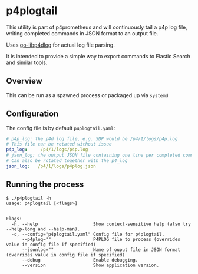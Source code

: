 # p4plogtail

This utility is part of p4prometheus and will continuously tail a p4p log file, writing completed commands
in JSON format to an output file.

Uses [go-libp4dlog](https://github.com/rcowham/go-libp4dlog/p4plog) for actual log file parsing.

It is intended to provide a simple way to export commands to Elastic Search and similar tools.

## Overview

This can be run as a spawned process or packaged up via `systemd`

## Configuration

The config file is by default `p4plogtail.yaml`:

```yaml
# p4p_log: the p4d log file, e.g. SDP would be /p4/1/logs/p4p.log
# This file can be rotated without issue
p4p_log:     /p4/1/logs/p4p.log
# json_log: the output JSON file containing one line per completed command.
# Can also be rotated together with the p4_log
json_log:   /p4/1/logs/p4plog.json
```

## Running the process

```
$ ./p4plogtail -h
usage: p4plogtail [<flags>]


Flags:
  -h, --help                     Show context-sensitive help (also try --help-long and --help-man).
  -c, --config="p4plogtail.yaml" Config file for p4plogtail.
      --p4plog=""                P4PLOG file to process (overrides value in config file if specified)
      --jsonlog=""               Name of ouput file in JSON format (overrides value in config file if specified)
      --debug                    Enable debugging.
      --version                  Show application version.
```

